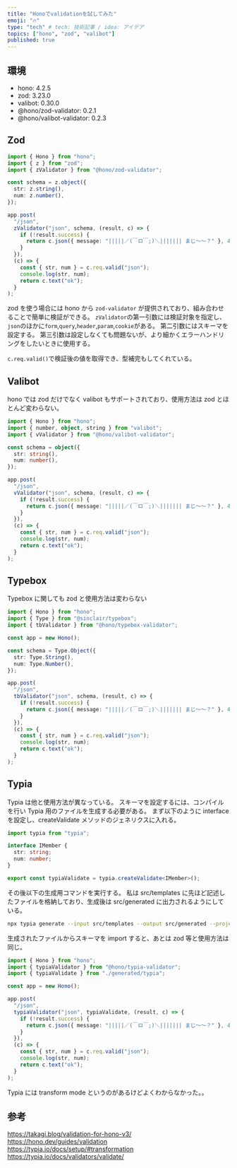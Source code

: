 ```yaml
---
title: "Honoでvalidationを試してみた"
emoji: "🔥"
type: "tech" # tech: 技術記事 / idea: アイデア
topics: ["hono", "zod", "valibot"]
published: true
---
```


## 環境

- hono: 4.2.5
- zod: 3.23.0
- valibot: 0.30.0
- @hono/zod-validator: 0.2.1
- @hono/valibot-validator: 0.2.3

## Zod

```ts
import { Hono } from "hono";
import { z } from "zod";
import { zValidator } from "@hono/zod-validator";

const schema = z.object({
  str: z.string(),
  num: z.number(),
});

app.post(
  "/json",
  zValidator("json", schema, (result, c) => {
    if (!result.success) {
      return c.json({ message: "|||||／(￣ロ￣;)＼||||||| まじ～～？" }, 400);
    }
  }),
  (c) => {
    const { str, num } = c.req.valid("json");
    console.log(str, num);
    return c.text("ok");
  }
);
```

zod を使う場合には hono から `zod-validator` が提供されており、組み合わせることで簡単に検証ができる。
`zValidator`の第一引数には検証対象を指定し、`json`のほかに`form`,`query`,`header`,`param`,`cookie`がある。
第二引数にはスキーマを設定する。
第三引数は設定しなくても問題ないが、より細かくエラーハンドリングをしたいときに使用する。

`c.req.valid()`で検証後の値を取得でき、型補完もしてくれている。

## Valibot

hono では zod だけでなく valibot もサポートされており、使用方法は zod とほとんど変わらない。

```ts
import { Hono } from "hono";
import { number, object, string } from "valibot";
import { vValidator } from "@hono/valibot-validator";

const schema = object({
  str: string(),
  num: number(),
});

app.post(
  "/json",
  vValidator("json", schema, (result, c) => {
    if (!result.success) {
      return c.json({ message: "|||||／(￣ロ￣;)＼||||||| まじ～～？" }, 400);
    }
  }),
  (c) => {
    const { str, num } = c.req.valid("json");
    console.log(str, num);
    return c.text("ok");
  }
);
```

## Typebox

Typebox に関しても zod と使用方法は変わらない

```ts
import { Hono } from "hono";
import { Type } from "@sinclair/typebox";
import { tbValidator } from "@hono/typebox-validator";

const app = new Hono();

const schema = Type.Object({
  str: Type.String(),
  num: Type.Number(),
});

app.post(
  "/json",
  tbValidator("json", schema, (result, c) => {
    if (!result.success) {
      return c.json({ message: "|||||／(￣ロ￣;)＼||||||| まじ～～？" }, 400);
    }
  }),
  (c) => {
    const { str, num } = c.req.valid("json");
    console.log(str, num);
    return c.text("ok");
  }
);
```

## Typia

Typia は他と使用方法が異なっている。
スキーマを設定するには、コンパイルを行い Typia 用のファイルを生成する必要がある。
まず以下のように interface を設定し、createValidate メソッドのジェネリクスに入れる。

```ts
import typia from "typia";

interface IMember {
  str: string;
  num: number;
}

export const typiaValidate = typia.createValidate<IMember>();
```

その後以下の生成用コマンドを実行する。
私は src/templates に先ほど記述したファイルを格納しており、生成後は src/generated に出力されるようにしている。

```bash
npx typia generate --input src/templates --output src/generated --project tsconfig.json
```

生成されたファイルからスキーマを import すると、あとは zod 等と使用方法は同じ。

```ts
import { Hono } from "hono";
import { typiaValidator } from "@hono/typia-validator";
import { typiaValidate } from "./generated/typia";

const app = new Hono();

app.post(
  "/json",
  typiaValidator("json", typiaValidate, (result, c) => {
    if (!result.success) {
      return c.json({ message: "|||||／(￣ロ￣;)＼||||||| まじ～～？" }, 400);
    }
  }),
  (c) => {
    const { str, num } = c.req.valid("json");
    console.log(str, num);
    return c.text("ok");
  }
);
```

Typia には transform mode というのがあるけどよくわからなかった。。

## 参考

https://takagi.blog/validation-for-hono-v3/
https://hono.dev/guides/validation
https://typia.io/docs/setup/#transformation
https://typia.io/docs/validators/validate/
